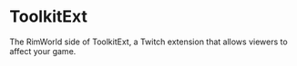 # ToolkitExt
The RimWorld side of ToolkitExt, a Twitch extension that allows viewers to affect your game.
